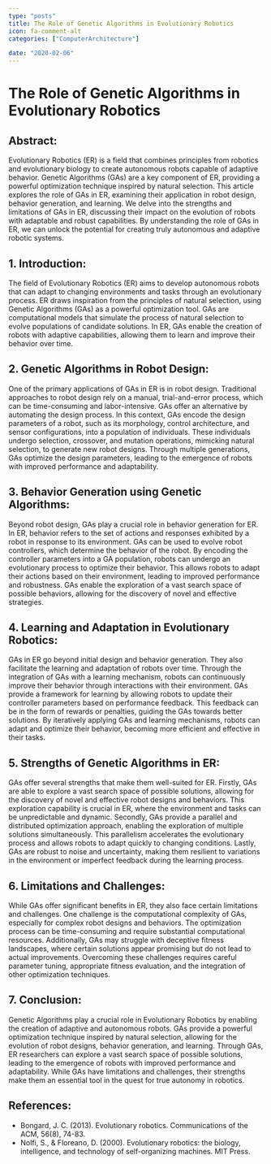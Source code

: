 ```yaml
---
type: "posts"
title: The Role of Genetic Algorithms in Evolutionary Robotics
icon: fa-comment-alt
categories: ["ComputerArchitecture"]

date: "2020-02-06"
---
```




# The Role of Genetic Algorithms in Evolutionary Robotics

## Abstract:

Evolutionary Robotics (ER) is a field that combines principles from robotics and evolutionary biology to create autonomous robots capable of adaptive behavior. Genetic Algorithms (GAs) are a key component of ER, providing a powerful optimization technique inspired by natural selection. This article explores the role of GAs in ER, examining their application in robot design, behavior generation, and learning. We delve into the strengths and limitations of GAs in ER, discussing their impact on the evolution of robots with adaptable and robust capabilities. By understanding the role of GAs in ER, we can unlock the potential for creating truly autonomous and adaptive robotic systems.

## 1. Introduction:

The field of Evolutionary Robotics (ER) aims to develop autonomous robots that can adapt to changing environments and tasks through an evolutionary process. ER draws inspiration from the principles of natural selection, using Genetic Algorithms (GAs) as a powerful optimization tool. GAs are computational models that simulate the process of natural selection to evolve populations of candidate solutions. In ER, GAs enable the creation of robots with adaptive capabilities, allowing them to learn and improve their behavior over time.

## 2. Genetic Algorithms in Robot Design:

One of the primary applications of GAs in ER is in robot design. Traditional approaches to robot design rely on a manual, trial-and-error process, which can be time-consuming and labor-intensive. GAs offer an alternative by automating the design process. In this context, GAs encode the design parameters of a robot, such as its morphology, control architecture, and sensor configurations, into a population of individuals. These individuals undergo selection, crossover, and mutation operations, mimicking natural selection, to generate new robot designs. Through multiple generations, GAs optimize the design parameters, leading to the emergence of robots with improved performance and adaptability.

## 3. Behavior Generation using Genetic Algorithms:

Beyond robot design, GAs play a crucial role in behavior generation for ER. In ER, behavior refers to the set of actions and responses exhibited by a robot in response to its environment. GAs can be used to evolve robot controllers, which determine the behavior of the robot. By encoding the controller parameters into a GA population, robots can undergo an evolutionary process to optimize their behavior. This allows robots to adapt their actions based on their environment, leading to improved performance and robustness. GAs enable the exploration of a vast search space of possible behaviors, allowing for the discovery of novel and effective strategies.

## 4. Learning and Adaptation in Evolutionary Robotics:

GAs in ER go beyond initial design and behavior generation. They also facilitate the learning and adaptation of robots over time. Through the integration of GAs with a learning mechanism, robots can continuously improve their behavior through interactions with their environment. GAs provide a framework for learning by allowing robots to update their controller parameters based on performance feedback. This feedback can be in the form of rewards or penalties, guiding the GAs towards better solutions. By iteratively applying GAs and learning mechanisms, robots can adapt and optimize their behavior, becoming more efficient and effective in their tasks.

## 5. Strengths of Genetic Algorithms in ER:

GAs offer several strengths that make them well-suited for ER. Firstly, GAs are able to explore a vast search space of possible solutions, allowing for the discovery of novel and effective robot designs and behaviors. This exploration capability is crucial in ER, where the environment and tasks can be unpredictable and dynamic. Secondly, GAs provide a parallel and distributed optimization approach, enabling the exploration of multiple solutions simultaneously. This parallelism accelerates the evolutionary process and allows robots to adapt quickly to changing conditions. Lastly, GAs are robust to noise and uncertainty, making them resilient to variations in the environment or imperfect feedback during the learning process.

## 6. Limitations and Challenges:

While GAs offer significant benefits in ER, they also face certain limitations and challenges. One challenge is the computational complexity of GAs, especially for complex robot designs and behaviors. The optimization process can be time-consuming and require substantial computational resources. Additionally, GAs may struggle with deceptive fitness landscapes, where certain solutions appear promising but do not lead to actual improvements. Overcoming these challenges requires careful parameter tuning, appropriate fitness evaluation, and the integration of other optimization techniques.

## 7. Conclusion:

Genetic Algorithms play a crucial role in Evolutionary Robotics by enabling the creation of adaptive and autonomous robots. GAs provide a powerful optimization technique inspired by natural selection, allowing for the evolution of robot designs, behavior generation, and learning. Through GAs, ER researchers can explore a vast search space of possible solutions, leading to the emergence of robots with improved performance and adaptability. While GAs have limitations and challenges, their strengths make them an essential tool in the quest for true autonomy in robotics.

## References:
- Bongard, J. C. (2013). Evolutionary robotics. Communications of the ACM, 56(8), 74-83.
- Nolfi, S., & Floreano, D. (2000). Evolutionary robotics: the biology, intelligence, and technology of self-organizing machines. MIT Press.